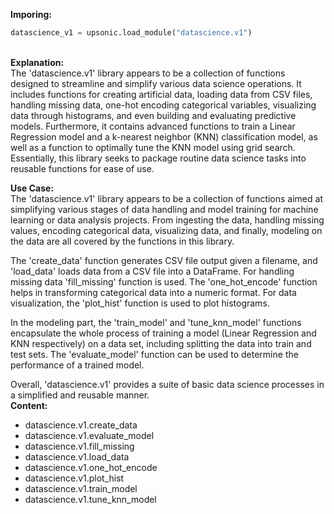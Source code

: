 <b class="custom_code_highlight_green">Imporing:</b><br>
```python
datascience_v1 = upsonic.load_module("datascience.v1")
```
<br><b class="custom_code_highlight_green">Explanation:</b><br>The 'datascience.v1' library appears to be a collection of functions designed to streamline and simplify various data science operations. It includes functions for creating artificial data, loading data from CSV files, handling missing data, one-hot encoding categorical variables, visualizing data through histograms, and even building and evaluating predictive models. Furthermore, it contains advanced functions to train a Linear Regression model and a k-nearest neighbor (KNN) classification model, as well as a function to optimally tune the KNN model using grid search. Essentially, this library seeks to package routine data science tasks into reusable functions for ease of use.

<b class="custom_code_highlight_green">Use Case:</b><br>The 'datascience.v1' library appears to be a collection of functions aimed at simplifying various stages of data handling and model training for machine learning or data analysis projects. From ingesting the data, handling missing values, encoding categorical data, visualizing data, and finally, modeling on the data are all covered by the functions in this library. 

The 'create_data' function generates CSV file output given a filename, and 'load_data' loads data from a CSV file into a DataFrame. For handling missing data 'fill_missing' function is used. The 'one_hot_encode' function helps in transforming categorical data into a numeric format. For data visualization, the 'plot_hist' function is used to plot histograms.

In the modeling part, the 'train_model' and 'tune_knn_model' functions encapsulate the whole process of training a model (Linear Regression and KNN respectively) on a data set, including splitting the data into train and test sets. The 'evaluate_model' function can be used to determine the performance of a trained model.

Overall, 'datascience.v1' provides a suite of basic data science processes in a simplified and reusable manner.
<br><b class="custom_code_highlight_green">Content:</b><br>
  - datascience.v1.create_data
  - datascience.v1.evaluate_model
  - datascience.v1.fill_missing
  - datascience.v1.load_data
  - datascience.v1.one_hot_encode
  - datascience.v1.plot_hist
  - datascience.v1.train_model
  - datascience.v1.tune_knn_model
